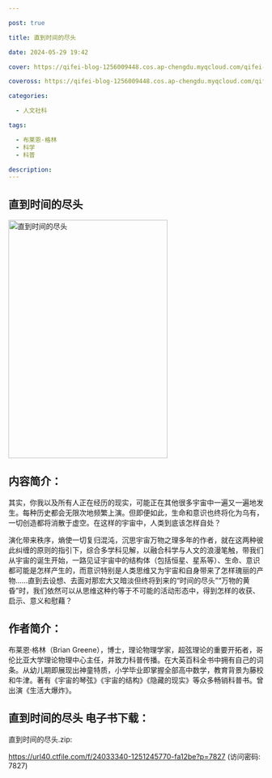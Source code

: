 ```yaml
---

post: true

title: 直到时间的尽头

date: 2024-05-29 19:42

cover: https://qifei-blog-1256009448.cos.ap-chengdu.myqcloud.com/qifei-blog/64fffc8c661c6c8e54c5e8bb.jpg

coveross: https://qifei-blog-1256009448.cos.ap-chengdu.myqcloud.com/qifei-blog/64fffc8c661c6c8e54c5e8bb.jpg

categories:

  - 人文社科

tags:

  - 布莱恩·格林
  - 科学
  - 科普

description:
---
```


## 直到时间的尽头
<img alt="直到时间的尽头 " class="aligncenter loaded" data-was-processed="true" decoding="async" fetchpriority="high" height="471" src="https://qifei-blog-1256009448.cos.ap-chengdu.myqcloud.com/qifei-blog/64fffc8c661c6c8e54c5e8bb.jpg" style="cursor: zoom-in;" width="314"/>

## 内容简介：

其实，你我以及所有人正在经历的现实，可能正在其他很多宇宙中一遍又一遍地发生。每种历史都会无限次地频繁上演。但即便如此，生命和意识也终将化为乌有，一切创造都将消散于虚空。在这样的宇宙中，人类到底该怎样自处？

演化带来秩序，熵使一切复归混沌，沉思宇宙万物之理多年的作者，就在这两种彼此纠缠的原则的指引下，综合多学科见解，以融合科学与人文的浪漫笔触，带我们从宇宙的诞生开始，一路见证宇宙中的结构体（包括恒星、星系等）、生命、意识都可能是怎样产生的，而意识特别是人类思维又为宇宙和自身带来了怎样瑰丽的产物……直到去设想、去面对那宏大又暗淡但终将到来的“时间的尽头”“万物的黄昏”时，我们依然可以从思维这种约等于不可能的活动形态中，得到怎样的收获、启示、意义和慰藉？

## 作者简介：

布莱恩·格林（Brian Greene），博士，理论物理学家，超弦理论的重要开拓者，哥伦比亚大学理论物理中心主任，并致力科普传播。在大英百科全书中拥有自己的词条。从幼儿期即展现出神童特质，小学毕业即掌握全部高中数学，教育背景为藤校和牛津。著有《宇宙的琴弦》《宇宙的结构》《隐藏的现实》等众多畅销科普书。曾出演《生活大爆炸》。

## 直到时间的尽头 电子书下载：

直到时间的尽头.zip: 

https://url40.ctfile.com/f/24033340-1251245770-fa12be?p=7827 (访问密码: 7827)
